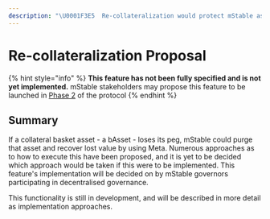 ```yaml
---
description: "\U0001F3E5  Re-collateralization would protect mStable assets in the event of a bAsset losing its peg."
---
```


# Re-collateralization Proposal

{% hint style="info" %}
**This feature has not been fully specified and is not yet implemented.** mStable stakeholders may propose this feature to be launched in [Phase 2](../../protocol/versioning.md#phase-2) of the protocol
{% endhint %}

## Summary

If a collateral basket asset - a bAsset - loses its peg, mStable could purge that asset and recover lost value by using Meta. Numerous approaches as to how to execute this have been proposed, and it is yet to be decided which approach would be taken if this were to be implemented. This feature's implementation will be decided on by mStable governors participating in decentralised governance. 

This functionality is still in development, and will be described in more detail as implementation approaches.

